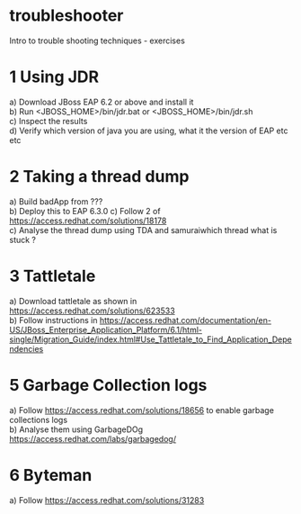 # troubleshooter
Intro to trouble shooting techniques - exercises

# 1 Using JDR
a) Download JBoss EAP 6.2 or above and install it  
b) Run <JBOSS_HOME>/bin/jdr.bat or <JBOSS_HOME>/bin/jdr.sh  
c) Inspect the results  
d) Verify which version of java you are using, what it the version of EAP etc etc  

# 2 Taking a thread dump
a) Build badApp from ???  
b) Deploy this to EAP 6.3.0
c) Follow 2 of https://access.redhat.com/solutions/18178  
c) Analyse the thread dump using TDA and samuraiwhich thread what is stuck ?  

# 3 Tattletale
a) Download tattletale as shown in https://access.redhat.com/solutions/623533  
b) Follow instructions in https://access.redhat.com/documentation/en-US/JBoss_Enterprise_Application_Platform/6.1/html-single/Migration_Guide/index.html#Use_Tattletale_to_Find_Application_Dependencies  

# 5 Garbage Collection logs
a) Follow https://access.redhat.com/solutions/18656 to enable garbage collections logs  
b) Analyse them using GarbageDOg https://access.redhat.com/labs/garbagedog/  

# 6 Byteman
a) Follow https://access.redhat.com/solutions/31283  

